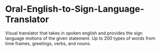 # Oral-English-to-Sign-Language-Translator
Visual translator that takes in spoken english and provides the sign language motions of the given statement. Up to 200 types of words from time frames, greetings, verbs, and nouns. 
